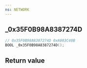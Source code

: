 ```yaml
---
ns: NETWORK
---
```

## _0x35F0B98A8387274D

```c
// 0x35F0B98A8387274D 0xA003C40B
BOOL _0x35F0B98A8387274D();
```


## Return value
